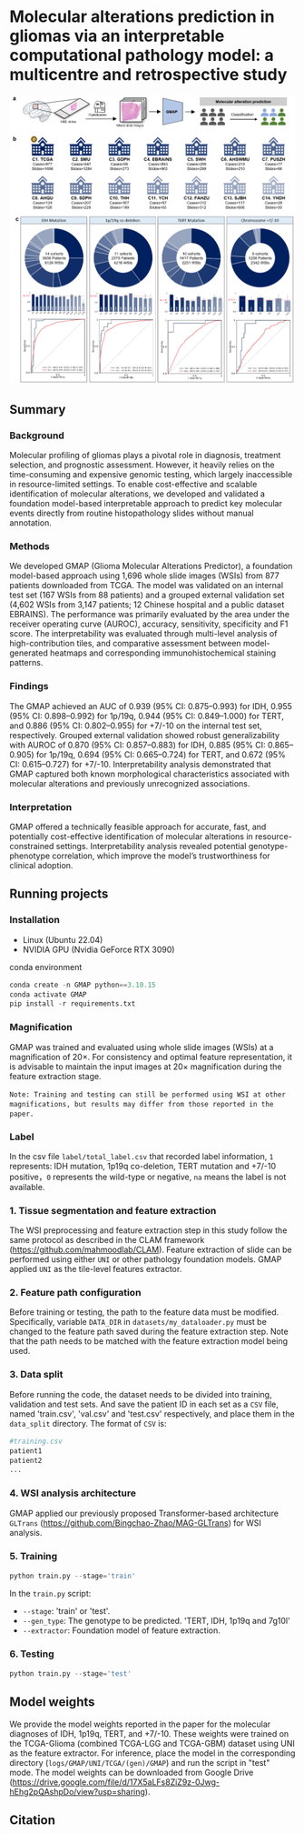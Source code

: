 # Molecular alterations prediction in gliomas via an interpretable computational pathology model: a multicentre and retrospective study
![Pipline](figure/figure.png)

## Summary
### Background
Molecular profiling of gliomas plays a pivotal role in diagnosis, treatment selection, and prognostic assessment. However, it heavily relies on the time-consuming and expensive genomic testing, which largely inaccessible in resource-limited settings. To enable cost-effective and scalable identification of molecular alterations, we developed and validated a foundation model-based interpretable approach to predict key molecular events directly from routine histopathology slides without manual annotation.

### Methods
We developed GMAP (Glioma Molecular Alterations Predictor), a foundation model-based approach using 1,696 whole slide images (WSIs) from 877 patients downloaded from TCGA. The model was validated on an internal test set (167 WSIs from 88 patients) and a grouped external validation set (4,602 WSIs from 3,147 patients; 12 Chinese hospital and a public dataset EBRAINS). The performance was primarily evaluated by the area under the receiver operating curve (AUROC), accuracy, sensitivity, specificity and F1 score. The interpretability was evaluated through multi-level analysis of high-contribution tiles, and comparative assessment between model-generated heatmaps and corresponding immunohistochemical staining patterns.

### Findings
The GMAP achieved an AUC of 0.939 (95% CI: 0.875–0.993) for IDH, 0.955 (95% CI: 0.898–0.992) for 1p/19q, 0.944 (95% CI: 0.849–1.000) for TERT, and 0.886 (95% CI: 0.802–0.955) for +7/-10 on the internal test set, respectively. Grouped external validation showed robust generalizability with AUROC of 0.870 (95% CI: 0.857–0.883) for IDH, 0.885 (95% CI: 0.865–0.905) for 1p/19q, 0.694 (95% CI: 0.665–0.724) for TERT, and 0.672 (95% CI: 0.615–0.727) for +7/-10. Interpretability analysis demonstrated that GMAP captured both known morphological characteristics associated with molecular alterations and previously unrecognized associations.

### Interpretation
GMAP offered a technically feasible approach for accurate, fast, and potentially cost-effective identification of molecular alterations in resource-constrained settings. Interpretability analysis revealed potential genotype-phenotype correlation, which improve the model’s trustworthiness for clinical adoption.

## Running projects
### Installation
- Linux (Ubuntu 22.04)
- NVIDIA GPU (Nvidia GeForce RTX 3090)

conda environment

```python
conda create -n GMAP python==3.10.15
conda activate GMAP
pip install -r requirements.txt
```

### Magnification
GMAP was trained and evaluated using whole slide images (WSIs) at a magnification of 20×. For consistency and optimal feature representation, it is advisable to maintain the input images at 20× magnification during the feature extraction stage.

`Note: Training and testing can still be performed using WSI at other magnifications, but results may differ from those reported in the paper.`

### Label
In the csv file `label/total_label.csv` that recorded label information, `1` represents: IDH mutation, 1p19q co-deletion, TERT mutation and +7/-10 positive，`0` represents the wild-type or negative, `na` means the label is not available.

### 1. Tissue segmentation and feature extraction
The WSI preprocessing and feature extraction step in this study follow the same protocol as described in the CLAM framework (https://github.com/mahmoodlab/CLAM). Feature extraction of slide can be performed using either `UNI` or other pathology foundation models. GMAP applied `UNI` as the tile-level features extractor.

### 2. Feature path configuration
Before training or testing, the path to the feature data must be modified. Specifically, variable `DATA_DIR` in `datasets/my_dataloader.py` must be changed to the feature path saved during the feature extraction step. Note that the path needs to be matched with the feature extraction model being used.

### 3. Data split
Before running the code, the dataset needs to be divided into training, validation and test sets. And save the patient ID in each set as a `CSV` file, named 'train.csv', 'val.csv' and 'test.csv' respectively, and place them in the `data_split` directory. The format of `CSV` is:

```python
#training.csv
patient1
patient2
...
```

### 4. WSI analysis architecture
GMAP applied our previously proposed Transformer-based architecture `GLTrans` (https://github.com/Bingchao-Zhao/MAG-GLTrans) for WSI analysis.

### 5. Training

```python
python train.py --stage='train'  
```

In the `train.py` script:
* `--stage`: 'train' or 'test'.
* `--gen_type`: The genotype to be predicted. 'TERT, IDH, 1p19q and 7g10l'
* `--extractor`: Foundation model of feature extraction.

### 6. Testing
```python
python train.py --stage='test' 
```

## Model weights
We provide the model weights reported in the paper for the molecular diagnoses of IDH, 1p19q, TERT, and +7/-10. These weights were trained on the TCGA-Glioma (combined TCGA-LGG and TCGA-GBM) dataset using UNI as the feature extractor. For inference, place the model in the corresponding directory (`logs/GMAP/UNI/TCGA/(gen)/GMAP`) and run the script in "test" mode. The model weights can be downloaded from Google Drive (https://drive.google.com/file/d/17X5aLFs8ZiZ9z-0Jwg-hEhg2pQAshpDo/view?usp=sharing).

## Citation








